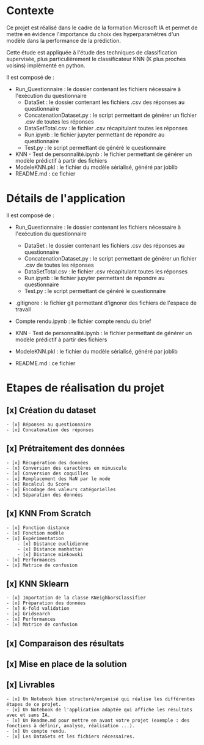 # Contexte
Ce projet est réalisé dans le cadre de la formation Microsoft IA et permet de mettre en évidence l'importance du choix des hyperparamètres d'un modèle dans la performance de la prédiction.

Cette étude est appliquée à l'étude des techniques de classification supervisée, plus particulièrement le classificateur KNN (K plus proches voisins) implémenté en python.

Il est composé de :
- Run_Questionnaire : le dossier contenant les fichiers nécessaire à l'exécution du questionnaire
    - DataSet : le dossier contenant les fichiers .csv des réponses au questionnaire
    - ConcatenationDataset.py : le script permettant de générer un fichier .csv de toutes les réponses
    - DataSetTotal.csv : le fichier .csv récapitulant toutes les réponses
    - Run.ipynb : le fichier jupyter permettant de répondre au questionnaire
    - Test.py : le script permettant de généré le questionnaire
- KNN - Test de personnalité.ipynb : le fichier permettant de générer un modèle prédictif à partir des fichiers
- ModeleKNN.pkl : le fichier du modèle sérialisé, généré par joblib
- README.md : ce fichier


# Détails de l'application

Il est composé de :
- Run_Questionnaire : le dossier contenant les fichiers nécessaire à l'exécution du questionnaire
    - DataSet : le dossier contenant les fichiers .csv des réponses au questionnaire
    - ConcatenationDataset.py : le script permettant de générer un fichier .csv de toutes les réponses
    - DataSetTotal.csv : le fichier .csv récapitulant toutes les réponses
    - Run.ipynb : le fichier jupyter permettant de répondre au questionnaire
    - Test.py : le script permettant de généré le questionnaire
    
    
- .gitignore : le fichier git permettant d'ignorer des fichiers de l'espace de travail


- Compte rendu.ipynb : le fichier compte rendu du brief
    
    
- KNN - Test de personnalité.ipynb : le fichier permettant de générer un modèle prédictif à partir des fichiers


- ModeleKNN.pkl : le fichier du modèle sérialisé, généré par joblib


- README.md : ce fichier


# Etapes de réalisation du projet

## [x] Création du dataset
    - [x] Réponses au questionnaire
    - [x] Concatenation des réponses

## [x] Prétraitement des données
    - [x] Récupération des données
    - [x] Conversion des caractères en minuscule
    - [x] Conversion des coquilles
    - [x] Remplacement des NaN par le mode
    - [x] Recalcul du Score
    - [x] Encodage des valeurs catégorielles
    - [x] Séparation des données

## [x] KNN From Scratch
    - [x] Fonction distance
    - [x] Fonction modèle
    - [x] Expérimentation
        - [x] Distance euclidienne
        - [x] Distance manhattan
        - [x] Distance minkowski
    - [x] Performances
    - [x] Matrice de confusion
## [x] KNN Sklearn
    - [x] Importation de la classe KNeighborsClassifier
    - [x] Préparation des données
    - [x] K-fold validation
    - [x] Gridsearch
    - [x] Performances
    - [x] Matrice de confusion

## [x] Comparaison des résultats

## [x] Mise en place de la solution

## [x] Livrables
    - [x] Un Notebook bien structuré/organisé qui réalise les différentes étapes de ce projet.
    - [x] Un Notebook de l'application adaptée qui affiche les résultats avec et sans IA.
    - [x] Un Readme.md pour mettre en avant votre projet (exemple : des fonctions à définir, analyse, réalisation ...).
    - [x] Un compte rendu.
    - [x] Les DataSets et les fichiers nécessaires.